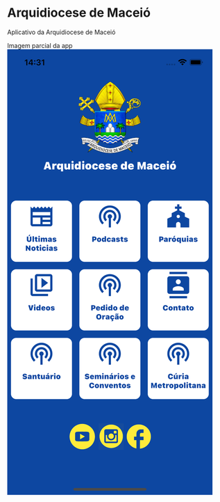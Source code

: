 # Arquidiocese de Maceió

Aplicativo da Arquidiocese de Maceió

Imagem parcial da app
![Sreen-1](assets/img/Screenshot-1.png)